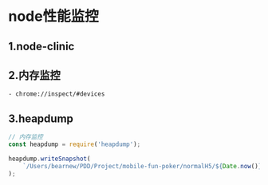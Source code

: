 # node性能监控
## 1.node-clinic
## 2.内存监控
    - chrome://inspect/#devices
## 3.heapdump
```js
// 内存监控
const heapdump = require('heapdump');

heapdump.writeSnapshot(
    `/Users/bearnew/PDD/Project/mobile-fun-poker/normalH5/${Date.now()}.heapsnapshot`
);
```